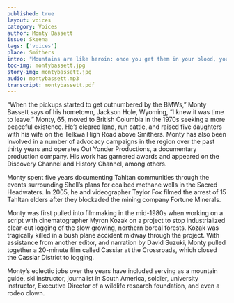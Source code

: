 ```yaml
---
published: true
layout: voices
category: Voices
author: Monty Bassett
issue: Skeena
tags: ['voices']
place: Smithers
intro: "Mountains are like heroin: once you get them in your blood, you can't give 'em up." 
toc-img: montybassett.jpg
story-img: montybassett.jpg
audio: montybassett.mp3
transcript: montybassett.pdf
---
```

“When the pickups started to get outnumbered by the BMWs,” Monty Bassett says of his hometown, Jackson Hole, Wyoming, “I knew it was time to leave.” Monty, 65, moved to British Columbia in the 1970s seeking a more peaceful existence. He’s cleared land, run cattle, and raised five daughters with his wife on the Telkwa High Road above Smithers. Monty has also been involved in a number of advocacy campaigns in the region over the past thirty years and operates Out Yonder Productions, a documentary production company. His work has garnered awards and appeared on the Discovery Channel and History Channel, among others.

Monty spent five years documenting Tahltan communities through the events surrounding Shell’s plans for coalbed methane wells in the Sacred Headwaters. In 2005, he and videographer Taylor Fox filmed the arrest of 15 Tahltan elders after they blockaded the mining company Fortune Minerals.

Monty was first pulled into filmmaking in the mid-1980s when working on a script with cinematographer Myron Kozak on a project to stop industrialized clear-cut logging of the slow growing, northern boreal forests. Kozak was tragically killed in a bush plane accident midway through the project. With assistance from another editor, and narration by David Suzuki, Monty pulled together a 20-minute film called Cassiar at the Crossroads, which closed the Cassiar District to logging.

Monty’s eclectic jobs over the years have included serving as a mountain guide, ski instructor, journalist in South America, soldier, university instructor, Executive Director of a wildlife research foundation, and even a rodeo clown.

